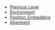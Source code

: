 <!-- docs/_sidebar.md created by Zachary Li -->

- [Previous Level](README)
- [Environment](0x00_AI/Environment.md)
- [Position_Embedding](0x00_AI/Position_Embedding.md)
- [Alignment](0x00_AI/Alignment.md)
